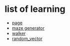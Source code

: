 # list of learning
* [page](https://txrus.github.io/test_page/)
* [maze generator](https://txrus.github.io/test_page/maze_generator/index.html)
* [walker](https://txrus.github.io/test_page/walker/index.html)
* [random_vector](https://txrus.github.io/test_page/random_vector/index.html)
